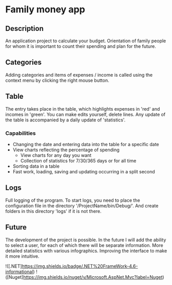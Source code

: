 # Family money app

## Description
An application project to calculate your budget. 
Orientation of family people for whom it is important to count their spending and plan for the future.

## Categories
Adding categories and items of expenses / income is called using the context menu by clicking the right mouse button.

## Table
The entry takes place in the table, which highlights expenses in 'red' and incomes in 'green'.
You can make edits yourself, delete lines. Any update of the table is accompanied by a daily update of 'statistics'.

### Capabilities
* Changing the date and entering data into the table for a specific date
* View charts reflecting the percentage of spending
  * View charts for any day you want
  * Collection of statistics for 7/30/365 days or for all time
* Sorting data in a table
* Fast work, loading, saving and updating occurring in a split second

## Logs
Full logging of the program.
To start logs, you need to place the configuration file in the directory '/ProjectName/bin/Debug/'.
And create folders in this directory 'logs' if it is not there.

## Future
The development of the project is possible.
In the future I will add the ability to select a user, for each of which there will be separate information. 
More detailed statistics with various infographics.
Improving the interface to make it more intuitive.

!([.NET]https://img.shields.io/badge/.NET%20FrameWork-4.6-informational)
!([Nuget]https://img.shields.io/nuget/v/Microsoft.AspNet.Mvc?label=Nuget)
